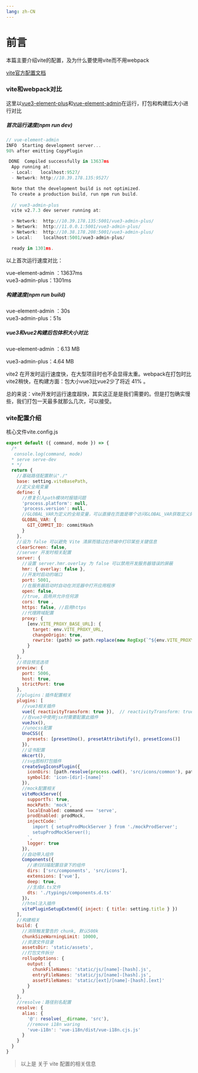 ```yaml
---
lang: zh-CN
---
```



# 前言

本篇主要介绍vite的配置，及为什么要使用vite而不用webpack

[vite官方配置文档](https://vitejs.cn/config/#root)



### vite和webpack对比

这里以[vue3-element-plus](https://github.com/jzfai/vue3-admin-plus.git)和[vue-element-admin]( https://github.com/PanJiaChen/vue-element-admin.git)在运行，打包和构建后大小进行对比



##### 首次运行速度(npm run dev)

```javascript
// vue-element-admin 
INFO  Starting development server...
98% after emitting CopyPlugin

 DONE  Compiled successfully in 13637ms                                                                                                                           下午5:47:26
  App running at:
  - Local:   localhost:9527/
  - Network: http://10.39.178.135:9527/

  Note that the development build is not optimized.
  To create a production build, run npm run build.
  
  // vue3-admin-plus
  vite v2.7.3 dev server running at:

  > Network:  http://10.39.178.135:5001/vue3-admin-plus/
  > Network:  http://11.0.0.1:5001/vue3-admin-plus/
  > Network:  http://10.38.178.208:5001/vue3-admin-plus/
  > Local:    localhost:5001/vue3-admin-plus/

  ready in 1301ms.
```

以上首次运行速度对比：

vue-element-admin ：13637ms     
vue3-admin-plus：1301ms

##### 构建速度(npm run build)

vue-element-admin ：30s     
vue3-admin-plus：51s

##### vue3和vue2构建后包体积大小对比

vue-element-admin ：6.13 MB

vue3-admin-plus：4.64 MB

vite2 在开发时运行速度快，在大型项目时也不会显得太重。webpack在打包时比vite2稍快，在构建方面：包大小vue3比vue2少了将近 41% 。

总的来说：vite开发时运行速度超快，其实这正是是我们需要的。但是打包确实慢些，我们打包一天最多就那么几次，可以接受。



### vite配置介绍

核心文件vite.config.js

```javascript
export default ({ command, mode }) => {
  /*
   console.log(command, mode)
  * serve serve-dev
  * */
  return {
    //基础路径配置默认"./" 
    base: setting.viteBasePath,
    //定义全局变量
    define: {
      //修复引入path模块时报错问题
      'process.platform': null,
      'process.version': null,
      //GLOBAL_VAR为定义的全局变量，可以直接在页面是哪个访问GLOBAL_VAR获取定义的变量
      GLOBAL_VAR: {
        GIT_COMMIT_ID: commitHash
      }
    },
    //设为 false 可以避免 Vite 清屏而错过在终端中打印某些关键信息
    clearScreen: false,
    //server 开发时相关配置
    server: {
      //设置 server.hmr.overlay 为 false 可以禁用开发服务器错误的屏蔽
      hmr: { overlay: false }, 
      //开发时启动的端口
      port: 5001, 
      //在服务器启动时自动在浏览器中打开应用程序
      open: false,
      //true, 启用并允许任何源
      cors: true ,
      https: false, //启用https
      //代理跨域配置
      proxy: {
        [env.VITE_PROXY_BASE_URL]: {
          target: env.VITE_PROXY_URL,
          changeOrigin: true,
          rewrite: (path) => path.replace(new RegExp(`^${env.VITE_PROXY_BASE_URL}`), '')
        }
      }
    },
    //项目预览选项  
    preview: {
      port: 5006,
      host: true,
      strictPort: true
    },  
    //plugins：插件配置相关
    plugins: [
      //vue3相关插件
      vue({ reactivityTransform: true }),  // reactivityTransform: true  开启$refs特性
      //在vue3中使用jsx时需要配置此插件
      vueJsx(),
      //unocss配置  
      UnoCSS({
        presets: [presetUno(), presetAttributify(), presetIcons()]
      }),  
      //证书配置  
      mkcert(),  
      //svg图标打包插件
      createSvgIconsPlugin({
        iconDirs: [path.resolve(process.cwd(), 'src/icons/common'), path.resolve(process.cwd(), 'src/icons/nav-bar')],
        symbolId: 'icon-[dir]-[name]'
      }),
      //mock配置相关
      viteMockServe({
        supportTs: true,
        mockPath: 'mock',
        localEnabled: command === 'serve',
        prodEnabled: prodMock,
        injectCode: `
          import { setupProdMockServer } from './mockProdServer';
          setupProdMockServer();
        `,
        logger: true
      }),
      //自动带入组件  
      Components({
        //递归扫描配置目录下的组件  
        dirs: ['src/components', 'src/icons'],
        extensions: ['vue'],
        deep: true,
        //生成d.ts文件  
        dts: './typings/components.d.ts'
      })，
      //html注入插件  
      vitePluginSetupExtend({ inject: { title: setting.title } })
    ],
    //构建相关
    build: {
      //消除触发警告的 chunk, 默认500k
      chunkSizeWarningLimit: 10000, 
      //资源文件目录  
      assetsDir: 'static/assets',
      //打包文件拆分
      rollupOptions: {
        output: {
          chunkFileNames: 'static/js/[name]-[hash].js',
          entryFileNames: 'static/js/[name]-[hash].js',
          assetFileNames: 'static/[ext]/[name]-[hash].[ext]'
        }
      }
    },
    //resolve：路径别名配置
    resolve: {
      alias: {
        '@': resolve(__dirname, 'src'),
        //remove i18n waring
        'vue-i18n': 'vue-i18n/dist/vue-i18n.cjs.js'
      }
    }
  }
}
```

>以上是 关于 vite 配置的相关信息
